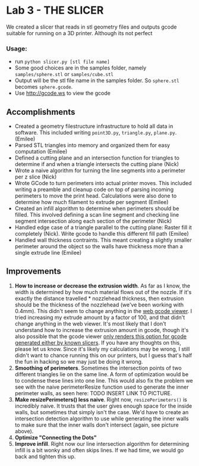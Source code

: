 # Lab 3 - THE SLICER

We created a slicer that reads in stl geometry files and outputs gcode suitable for running on a 3D printer. Although its not perfect

### Usage:

- run `python slicer.py [stl file name]`
- Some good choices are in the samples folder, namely `samples/sphere.stl` or `samples/cube.stl`
- Output will be the stl file name in the samples folder. So `sphere.stl` becomes `sphere.gcode`.
- Use http://gcode.ws to view the gcode

## Accomplishments

- Created a geometry filestructure infrastructure to hold all data in software. This included writing `point3D.py`, `triangle.py`, `plane.py`. (Emilee)
- Parsed STL triangles into memory and organized them for easy computation (Emilee)
- Defined a cutting plane and an intersection function for triangles to determine if and when a triangle intersects the cutting plane (Nick)
- Wrote a naive algorithm for turning the line segments into a perimeter per z slice (Nick)
- Wrote GCode to turn perimeters into actual printer moves. This included writing a preamble and cleanup code on top of parsing incoming perimeters to move the print head. Calculations were also done to determine how much filament to extrude per segment (Emilee)
- Created an infill algorithm to determine when perimeters should be filled. This involved defining a scan line segment and checking line segment intersection along each section of the perimeter (Nick)
- Handled edge case of a triangle parallel to the cutting plane: Raster fill it completely (Nick). Write gcode to handle this different fill path (Emilee)
- Handled wall thickness contraints. This meant creating a slightly smaller perimeter around the object so the walls have thickness more than a single extrude line (Emilee)

## Improvements

1. **How to increase or decrease the extrusion width**. As far as I know, the width is determined by how much material flows out of the nozzle. If it's exactly the distance travelled * nozzlehead thickness, then extrusion should be the thickness of the nozzlehead (we've been working with 0.4mm). This didn't seem to change anything in the [web gcode viewer](http://gcode.ws). I tried increasing my extrude amount by a factor of 100, and that didn't change anything in the web viewer. It's most likely that I don't understand how to increase the extrusion amount in gcode, though it's also possible that the gcode viewer [only renders this option for gcode generated either by known slicers](https://github.com/hudbrog/gCodeViewer/blob/bd4a9add067a080faad0af556e0c34b1d3619a67/js/gCodeReader.js). If you have any thoughts on this, please let us know. Since it's likely my calculations may be wrong, I still didn't want to chance running this on our printers, but I guess that's half the fun in hacking so we may just be doing it wrong.
2. **Smoothing of perimeters**. Sometimes the intersection points of two different triangles lie on the same line. A form of optimization would be to condense these lines into one line. This would also fix the problem we see with the naive perimeterResize function used to generate the inner perimeter walls, as seen here: TODO INSERT LINK TO PICTURE.
3. **Make resizePerimeters() less naive**. Right now, `resizePerimeters()` is incredibly naive. It trusts that the user gives enough space for the inside walls, but sometimes that simply isn't the case. We'd have to create an intersection detection algorithm to use while generating the inner walls to make sure that the inner walls don't intersect (again, see picture above).
4. **Optimize "Connecting the Dots"**
5. **Improve infill**. Right now our line intersection algorithm for determining infill is a bit wonky and often skips lines. If we had time, we would go back and tighten this up.